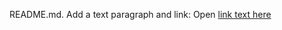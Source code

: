 README.md. Add a text paragraph and link: Open [link text here](https://users.metropolia.fi/~jasperka/routing/)
